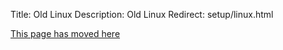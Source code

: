 Title: Old Linux
Description: Old Linux
Redirect: setup/linux.html

[This page has moved here](setup/linux.md)

